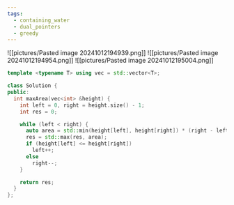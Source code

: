 ```yaml
---
tags:
  - containing_water
  - dual_pointers
  - greedy
---
```

![[pictures/Pasted image 20241012194939.png]]
![[pictures/Pasted image 20241012194954.png]]
![[pictures/Pasted image 20241012195004.png]]


```c++
template <typename T> using vec = std::vector<T>;

class Solution {
public:
  int maxArea(vec<int> &height) {
    int left = 0, right = height.size() - 1;
    int res = 0;

    while (left < right) {
      auto area = std::min(height[left], height[right]) * (right - left);
      res = std::max(res, area);
      if (height[left] <= height[right])
        left++;
      else
        right--;
    }

    return res;
  }
};
```